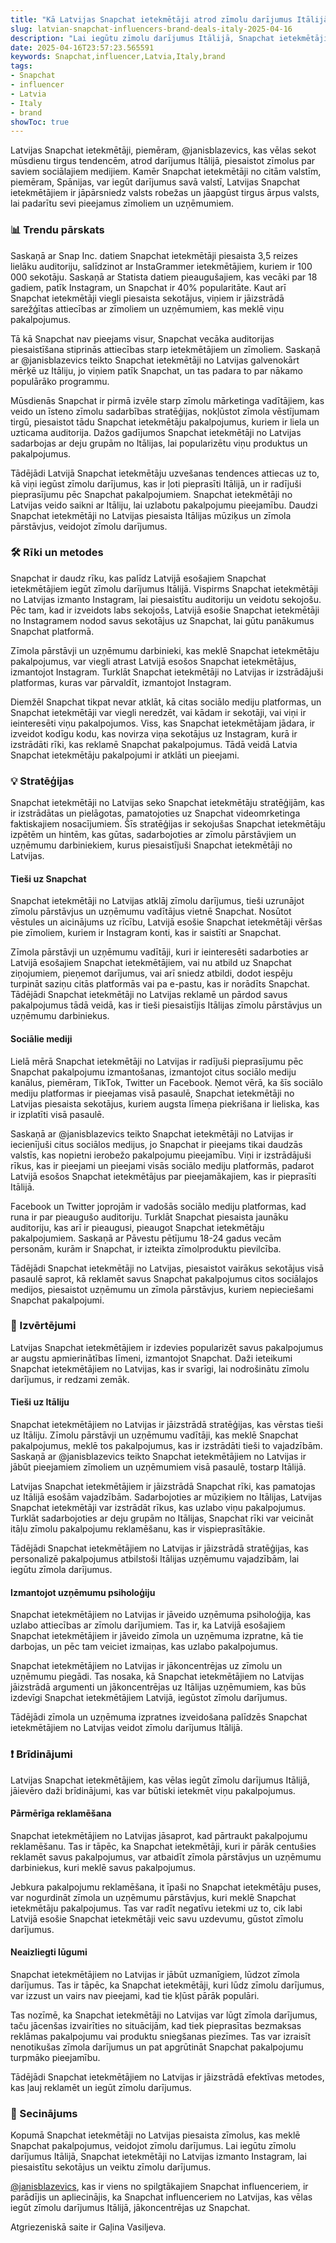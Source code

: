 ```yaml
---
title: "Kā Latvijas Snapchat ietekmētāji atrod zīmolu darījumus Itālijā?"
slug: latvian-snapchat-influencers-brand-deals-italy-2025-04-16
description: "Lai iegūtu zīmolu darījumus Itālijā, Snapchat ietekmētāji no Latvijas ir ieguvuši popularitāti un sekojušu, piesaistot vecāku auditoriju, kas vēlas baudīt viņu saturu."
date: 2025-04-16T23:57:23.565591
keywords: Snapchat,influencer,Latvia,Italy,brand
tags:
- Snapchat
- influencer
- Latvia
- Italy
- brand
showToc: true
---
```


Latvijas Snapchat ietekmētāji, piemēram, @janisblazevics, kas vēlas sekot mūsdienu tirgus tendencēm, atrod darījumus Itālijā, piesaistot zīmolus par saviem sociālajiem medijiem. Kamēr Snapchat ietekmētāji no citām valstīm, piemēram, Spānijas, var iegūt darījumus savā valstī, Latvijas Snapchat ietekmētājiem ir jāpārsniedz valsts robežas un jāapgūst tirgus ārpus valsts, lai padarītu sevi pieejamus zīmoliem un uzņēmumiem.

### 📊 Trendu pārskats

Saskaņā ar Snap Inc. datiem Snapchat ietekmētāji piesaista 3,5 reizes lielāku auditoriju, salīdzinot ar InstaGrammer ietekmētājiem, kuriem ir 100 000 sekotāju. Saskaņā ar Statista datiem pieaugušajiem, kas vecāki par 18 gadiem, patīk Instagram, un Snapchat ir 40% popularitāte. Kaut arī Snapchat ietekmētāji viegli piesaista sekotājus, viņiem ir jāizstrādā sarežģītas attiecības ar zīmoliem un uzņēmumiem, kas meklē viņu pakalpojumus.

Tā kā Snapchat nav pieejams visur, Snapchat vecāka auditorijas piesaistīšana stiprinās attiecības starp ietekmētājiem un zīmoliem. Saskaņā ar @janisblazevics teikto Snapchat ietekmētāji no Latvijas galvenokārt mērķē uz Itāliju, jo viņiem patīk Snapchat, un tas padara to par nākamo populārāko programmu.

Mūsdienās Snapchat ir pirmā izvēle starp zīmolu mārketinga vadītājiem, kas veido un īsteno zīmolu sadarbības stratēģijas, nokļūstot zīmola vēstījumam tirgū, piesaistot tādu Snapchat ietekmētāju pakalpojumus, kuriem ir liela un uzticama auditorija. Dažos gadījumos Snapchat ietekmētāji no Latvijas sadarbojas ar deju grupām no Itālijas, lai popularizētu viņu produktus un pakalpojumus.

Tādējādi Latvijā Snapchat ietekmētāju uzvešanas tendences attiecas uz to, kā viņi iegūst zīmolu darījumus, kas ir ļoti pieprasīti Itālijā, un ir radījuši pieprasījumu pēc Snapchat pakalpojumiem. Snapchat ietekmētāji no Latvijas veido saikni ar Itāliju, lai uzlabotu pakalpojumu pieejamību. Daudzi Snapchat ietekmētāji no Latvijas piesaista Itālijas mūziķus un zīmola pārstāvjus, veidojot zīmolu darījumus.

### 🛠️ Rīki un metodes

Snapchat ir daudz rīku, kas palīdz Latvijā esošajiem Snapchat ietekmētājiem iegūt zīmolu darījumus Itālijā. Vispirms Snapchat ietekmētāji no Latvijas izmanto Instagram, lai piesaistītu auditoriju un veidotu sekojošu. Pēc tam, kad ir izveidots labs sekojošs, Latvijā esošie Snapchat ietekmētāji no Instagramem nodod savus sekotājus uz Snapchat, lai gūtu panākumus Snapchat platformā.

Zīmola pārstāvji un uzņēmumu darbinieki, kas meklē Snapchat ietekmētāju pakalpojumus, var viegli atrast Latvijā esošos Snapchat ietekmētājus, izmantojot Instagram. Turklāt Snapchat ietekmētāji no Latvijas ir izstrādājuši platformas, kuras var pārvaldīt, izmantojot Instagram.

Diemžēl Snapchat tikpat nevar atklāt, kā citas sociālo mediju platformas, un Snapchat ietekmētāji var viegli neredzēt, vai kādam ir sekotāji, vai viņi ir ieinteresēti viņu pakalpojumos. Viss, kas Snapchat ietekmētājam jādara, ir izveidot kodīgu kodu, kas novirza viņa sekotājus uz Instagram, kurā ir izstrādāti rīki, kas reklamē Snapchat pakalpojumus. Tādā veidā Latvia Snapchat ietekmētāju pakalpojumi ir atklāti un pieejami.

### 💡 Stratēģijas

Snapchat ietekmētāji no Latvijas seko Snapchat ietekmētāju stratēģijām, kas ir izstrādātas un pielāgotas, pamatojoties uz Snapchat videomrketinga faktiskajiem nosacījumiem. Šīs stratēģijas ir sekojušas Snapchat ietekmētāju izpētēm un hintēm, kas gūtas, sadarbojoties ar zīmolu pārstāvjiem un uzņēmumu darbiniekiem, kurus piesaistījuši Snapchat ietekmētāji no Latvijas.

#### Tieši uz Snapchat

Snapchat ietekmētāji no Latvijas atklāj zīmolu darījumus, tieši uzrunājot zīmolu pārstāvjus un uzņēmumu vadītājus vietnē Snapchat. Nosūtot vēstules un aicinājums uz rīcību, Latvijā esošie Snapchat ietekmētāji vēršas pie zīmoliem, kuriem ir Instagram konti, kas ir saistīti ar Snapchat.

Zīmola pārstāvji un uzņēmumu vadītāji, kuri ir ieinteresēti sadarboties ar Latvijā esošajiem Snapchat ietekmētājiem, vai nu atbild uz Snapchat ziņojumiem, pieņemot darījumus, vai arī sniedz atbildi, dodot iespēju turpināt saziņu citās platformās vai pa e-pastu, kas ir norādīts Snapchat. Tādējādi Snapchat ietekmētāji no Latvijas reklamē un pārdod savus pakalpojumus tādā veidā, kas ir tieši piesaistījis Itālijas zīmolu pārstāvjus un uzņēmumu darbiniekus.

#### Sociālie mediji

Lielā mērā Snapchat ietekmētāji no Latvijas ir radījuši pieprasījumu pēc Snapchat pakalpojumu izmantošanas, izmantojot citus sociālo mediju kanālus, piemēram, TikTok, Twitter un Facebook. Ņemot vērā, ka šīs sociālo mediju platformas ir pieejamas visā pasaulē, Snapchat ietekmētāji no Latvijas piesaista sekotājus, kuriem augsta līmeņa piekrišana ir lieliska, kas ir izplatīti visā pasaulē.

Saskaņā ar @janisblazevics teikto Snapchat ietekmētāji no Latvijas ir iecienījuši citus sociālos medijus, jo Snapchat ir pieejams tikai daudzās valstīs, kas nopietni ierobežo pakalpojumu pieejamību. Viņi ir izstrādājuši rīkus, kas ir pieejami un pieejami visās sociālo mediju platformās, padarot Latvijā esošos Snapchat ietekmētājus par pieejamākajiem, kas ir pieprasīti Itālijā.

Facebook un Twitter joprojām ir vadošās sociālo mediju platformas, kad runa ir par pieaugušo auditoriju. Turklāt Snapchat piesaista jaunāku auditoriju, kas arī ir pieaugusi, pieaugot Snapchat ietekmētāju pakalpojumiem. Saskaņā ar Pāvestu pētījumu 18-24 gadus vecām personām, kurām ir Snapchat, ir izteikta zīmolproduktu pievilcība.

Tādējādi Snapchat ietekmētāji no Latvijas, piesaistot vairākus sekotājus visā pasaulē saprot, kā reklamēt savus Snapchat pakalpojumus citos sociālajos medijos, piesaistot uzņēmumu un zīmola pārstāvjus, kuriem nepieciešami Snapchat pakalpojumi.

### 🧐 Izvērtējumi

Latvijas Snapchat ietekmētājiem ir izdevies popularizēt savus pakalpojumus ar augstu apmierinātības līmeni, izmantojot Snapchat. Daži ieteikumi Snapchat ietekmētājiem no Latvijas, kas ir svarīgi, lai nodrošinātu zīmolu darījumus, ir redzami zemāk.

#### Tieši uz Itāliju

Snapchat ietekmētājiem no Latvijas ir jāizstrādā stratēģijas, kas vērstas tieši uz Itāliju. Zīmolu pārstāvji un uzņēmumu vadītāji, kas meklē Snapchat pakalpojumus, meklē tos pakalpojumus, kas ir izstrādāti tieši to vajadzībām. Saskaņā ar @janisblazevics teikto Snapchat ietekmētājiem no Latvijas ir jābūt pieejamiem zīmoliem un uzņēmumiem visā pasaulē, tostarp Itālijā.

Latvijas Snapchat ietekmētājiem ir jāizstrādā Snapchat rīki, kas pamatojas uz Itālijā esošām vajadzībām. Sadarbojoties ar mūziķiem no Itālijas, Latvijas Snapchat ietekmētāji var izstrādāt rīkus, kas uzlabo viņu pakalpojumus. Turklāt sadarbojoties ar deju grupām no Itālijas, Snapchat rīki var veicināt itāļu zīmolu pakalpojumu reklamēšanu, kas ir vispieprasītākie.

Tādējādi Snapchat ietekmētājiem no Latvijas ir jāizstrādā stratēģijas, kas personalizē pakalpojumus atbilstoši Itālijas uzņēmumu vajadzībām, lai iegūtu zīmola darījumus.

#### Izmantojot uzņēmumu psiholoģiju

Snapchat ietekmētājiem no Latvijas ir jāveido uzņēmuma psiholoģija, kas uzlabo attiecības ar zīmolu darījumiem. Tas ir, ka Latvijā esošajiem Snapchat ietekmētājiem ir jāveido zīmola un uzņēmuma izpratne, kā tie darbojas, un pēc tam veiciet izmaiņas, kas uzlabo pakalpojumus.

Snapchat ietekmētājiem no Latvijas ir jākoncentrējas uz zīmolu un uzņēmumu piegādi. Tas nosaka, kā Snapchat ietekmētājiem no Latvijas jāizstrādā argumenti un jākoncentrējas uz Itālijas uzņēmumiem, kas būs izdevīgi Snapchat ietekmētājiem Latvijā, iegūstot zīmolu darījumus.

Tādējādi zīmola un uzņēmuma izpratnes izveidošana palīdzēs Snapchat ietekmētājiem no Latvijas veidot zīmolu darījumus Itālijā.

### ❗ Brīdinājumi

Latvijas Snapchat ietekmētājiem, kas vēlas iegūt zīmolu darījumus Itālijā, jāievēro daži brīdinājumi, kas var būtiski ietekmēt viņu pakalpojumus.

#### Pārmērīga reklamēšana

Snapchat ietekmētājiem no Latvijas jāsaprot, kad pārtraukt pakalpojumu reklamēšanu. Tas ir tāpēc, ka Snapchat ietekmētāji, kuri ir pārāk centušies reklamēt savus pakalpojumus, var atbaidīt zīmola pārstāvjus un uzņēmumu darbiniekus, kuri meklē savus pakalpojumus.

Jebkura pakalpojumu reklamēšana, it īpaši no Snapchat ietekmētāju puses, var nogurdināt zīmola un uzņēmumu pārstāvjus, kuri meklē Snapchat ietekmētāju pakalpojumus. Tas var radīt negatīvu ietekmi uz to, cik labi Latvijā esošie Snapchat ietekmētāji veic savu uzdevumu, gūstot zīmolu darījumus.

#### Neaizliegti lūgumi

Snapchat ietekmētājiem no Latvijas ir jābūt uzmanīgiem, lūdzot zīmola darījumus. Tas ir tāpēc, ka Snapchat ietekmētāji, kuri lūdz zīmolu darījumus, var izzust un vairs nav pieejami, kad tie kļūst pārāk populāri.

Tas nozīmē, ka Snapchat ietekmētāji no Latvijas var lūgt zīmola darījumus, taču jācenšas izvairīties no situācijām, kad tiek pieprasītas bezmaksas reklāmas pakalpojumu vai produktu sniegšanas piezīmes. Tas var izraisīt nenotikušas zīmola darījumus un pat apgrūtināt Snapchat pakalpojumu turpmāko pieejamību. 

Tādējādi Snapchat ietekmētājiem no Latvijas ir jāizstrādā efektīvas metodes, kas ļauj reklamēt un iegūt zīmolu darījumus. 

### 📌 Secinājums

Kopumā Snapchat ietekmētāji no Latvijas piesaista zīmolus, kas meklē Snapchat pakalpojumus, veidojot zīmolu darījumus. Lai iegūtu zīmolu darījumus Itālijā, Snapchat ietekmētāji no Latvijas izmanto Instagram, lai piesaistītu sekotājus un veiktu zīmolu darījumus. 

[@janisblazevics](https://www.instagram.com/janisblazevics/), kas ir viens no spilgtākajiem Snapchat influenceriem, ir parādījis un apliecinājis, ka Snapchat influenceriem no Latvijas, kas vēlas iegūt zīmolu darījumus Itālijā, jākoncentrējas uz Snapchat.

Atgriezeniskā saite ir Gaļina Vasiljeva.